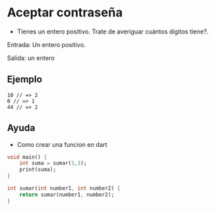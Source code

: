 # Aceptar contraseña

- Tienes un entero positivo. Trate de averiguar cuántos dígitos tiene?.

Entrada: Un entero positivo.

Salida: un entero

## Ejemplo
```
10 // => 2
0 // => 1
44 // => 2
```

## Ayuda
- Como crear una funcion en dart
```dart
void main() {
    int suma = sumar(1,3);
    print(suma);
}

int sumar(int number1, int number2) {
    return sumar(number1, number2);
}
```